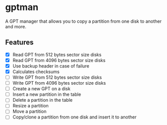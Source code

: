 gptman
======

A GPT manager that allows you to copy a partition from one disk to another and
more.

Features
--------

 *  [x] Read GPT from 512 bytes sector size disks
 *  [x] Read GPT from 4096 bytes sector size disks
 *  [x] Use backup header in case of failure
 *  [x] Calculates checksums
 *  [ ] Write GPT from 512 bytes sector size disks
 *  [ ] Write GPT from 4096 bytes sector size disks
 *  [ ] Create a new GPT on a disk
 *  [ ] Insert a new partition in the table
 *  [ ] Delete a partition in the table
 *  [ ] Resize a partition
 *  [ ] Move a partition
 *  [ ] Copy/clone a partition from one disk and insert it to another
